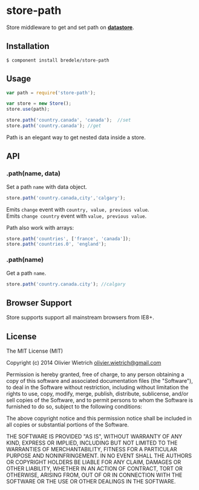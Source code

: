 store-path
==========

Store middleware to get and set path on **[datastore](http://github.com/bredele/datastore)**.

## Installation

    $ component install bredele/store-path

## Usage

```js
var path = require('store-path');

var store = new Store();
store.use(path);

store.path('country.canada', 'canada');  //set
store.path('country.canada'); //get
```

Path is an elegant way to get nested data inside a store. 

## API

### .path(name, data)

 Set a path `name` with data object.

```js
store.path('country.canada,city','calgary');
```

  Emits `change` event with `country, value, previous value`.<br>
  Emits `change country` event with `value, previous value`.


Path also work with arrays:

```js
store.path('countries', ['france', 'canada']);
store.path('countries.0', 'england');
```

### .path(name)

 Get a path `name`.

```js
store.path('country.canada.city'); //calgary
```

## Browser Support

Store supports support all mainstream browsers from IE8+.


## License

The MIT License (MIT)

Copyright (c) 2014 Olivier Wietrich <olivier.wietrich@gmail.com>

Permission is hereby granted, free of charge, to any person obtaining a copy of this software and associated documentation files (the "Software"), to deal in the Software without restriction, including without limitation the rights to use, copy, modify, merge, publish, distribute, sublicense, and/or sell copies of the Software, and to permit persons to whom the Software is furnished to do so, subject to the following conditions:

The above copyright notice and this permission notice shall be included in all copies or substantial portions of the Software.

THE SOFTWARE IS PROVIDED "AS IS", WITHOUT WARRANTY OF ANY KIND, EXPRESS OR IMPLIED, INCLUDING BUT NOT LIMITED TO THE WARRANTIES OF MERCHANTABILITY, FITNESS FOR A PARTICULAR PURPOSE AND NONINFRINGEMENT. IN NO EVENT SHALL THE AUTHORS OR COPYRIGHT HOLDERS BE LIABLE FOR ANY CLAIM, DAMAGES OR OTHER LIABILITY, WHETHER IN AN ACTION OF CONTRACT, TORT OR OTHERWISE, ARISING FROM, OUT OF OR IN CONNECTION WITH THE SOFTWARE OR THE USE OR OTHER DEALINGS IN THE SOFTWARE.
